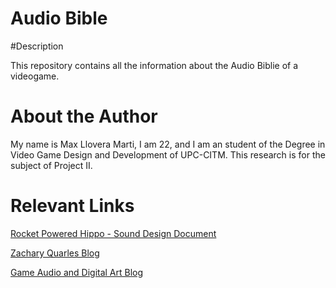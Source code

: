 # Audio Bible

#Description

This repository contains all the information about the Audio Biblie of a videogame.

# About the Author

My name is Max Llovera Marti, I am 22, and I am an student of the Degree in Video Game Design and Development of UPC-CITM. This research is for the subject of Project II.

# Relevant Links 

[Rocket Powered Hippo - Sound Design Document](https://issuu.com/rocket_powered_hippo/docs/sounddesignfinal)

[Zachary Quarles Blog](http://zacharyquarles.com/blog/?p=518)

[Game Audio and Digital Art Blog](https://annesoaudio.com/category/category-1/game-audio/page/2/)
